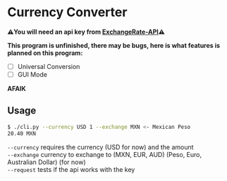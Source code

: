 # Currency Converter

**⚠️You will need an api key from [ExchangeRate-API](https://exchangerate-api.com)⚠️**

**This program is unfinished, there may be bugs, here is what features is planned on this program:**

- [ ] Universal Conversion
- [ ] GUI Mode

**AFAIK**

## Usage

```bash
$ ./cli.py --currency USD 1 --exchange MXN <- Mexican Peso
20.40 MXN
```

`--currency` requires the currency (USD for now) and the amount  
`--exchange` currency to exchange to (MXN, EUR, AUD) (Peso, Euro, Australian Dollar) (for now)  
`--request` tests if the api works with the key  